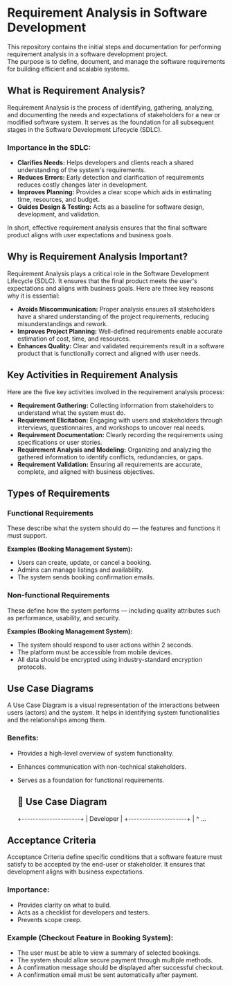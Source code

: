 # Requirement Analysis in Software Development

This repository contains the initial steps and documentation for performing requirement analysis in a software development project.  
The purpose is to define, document, and manage the software requirements for building efficient and scalable systems.

## What is Requirement Analysis?

Requirement Analysis is the process of identifying, gathering, analyzing, and documenting the needs and expectations of stakeholders for a new or modified software system. It serves as the foundation for all subsequent stages in the Software Development Lifecycle (SDLC).

### Importance in the SDLC:
- **Clarifies Needs:** Helps developers and clients reach a shared understanding of the system's requirements.
- **Reduces Errors:** Early detection and clarification of requirements reduces costly changes later in development.
- **Improves Planning:** Provides a clear scope which aids in estimating time, resources, and budget.
- **Guides Design & Testing:** Acts as a baseline for software design, development, and validation.

In short, effective requirement analysis ensures that the final software product aligns with user expectations and business goals.

## Why is Requirement Analysis Important?

Requirement Analysis plays a critical role in the Software Development Lifecycle (SDLC). It ensures that the final product meets the user's expectations and aligns with business goals. Here are three key reasons why it is essential:

- **Avoids Miscommunication:** Proper analysis ensures all stakeholders have a shared understanding of the project requirements, reducing misunderstandings and rework.
- **Improves Project Planning:** Well-defined requirements enable accurate estimation of cost, time, and resources.
- **Enhances Quality:** Clear and validated requirements result in a software product that is functionally correct and aligned with user needs.

## Key Activities in Requirement Analysis

Here are the five key activities involved in the requirement analysis process:

- **Requirement Gathering:** Collecting information from stakeholders to understand what the system must do.
- **Requirement Elicitation:** Engaging with users and stakeholders through interviews, questionnaires, and workshops to uncover real needs.
- **Requirement Documentation:** Clearly recording the requirements using specifications or user stories.
- **Requirement Analysis and Modeling:** Organizing and analyzing the gathered information to identify conflicts, redundancies, or gaps.
- **Requirement Validation:** Ensuring all requirements are accurate, complete, and aligned with business objectives.

## Types of Requirements

### Functional Requirements
These describe what the system should do — the features and functions it must support.

**Examples (Booking Management System):**
- Users can create, update, or cancel a booking.
- Admins can manage listings and availability.
- The system sends booking confirmation emails.

### Non-functional Requirements
These define how the system performs — including quality attributes such as performance, usability, and security.

**Examples (Booking Management System):**
- The system should respond to user actions within 2 seconds.
- The platform must be accessible from mobile devices.
- All data should be encrypted using industry-standard encryption protocols.

## Use Case Diagrams

A Use Case Diagram is a visual representation of the interactions between users (actors) and the system. It helps in identifying system functionalities and the relationships among them.

### Benefits:
- Provides a high-level overview of system functionality.
- Enhances communication with non-technical stakeholders.
- Serves as a foundation for functional requirements.

  ## 🧩 Use Case Diagram

    +---------------------+
    |     Developer       |
    +---------------------+
           |      ^
    ...
  
## Acceptance Criteria

Acceptance Criteria define specific conditions that a software feature must satisfy to be accepted by the end-user or stakeholder. It ensures that development aligns with business expectations.

### Importance:
- Provides clarity on what to build.
- Acts as a checklist for developers and testers.
- Prevents scope creep.

### Example (Checkout Feature in Booking System):
- The user must be able to view a summary of selected bookings.
- The system should allow secure payment through multiple methods.
- A confirmation message should be displayed after successful checkout.
- A confirmation email must be sent automatically after payment.
